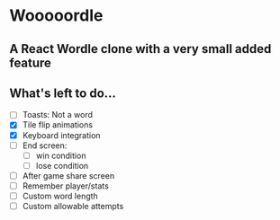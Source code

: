 # Wooooordle
## A React Wordle clone with a very small added feature

## What's left to do...
- [ ] Toasts: Not a word
- [x] Tile flip animations
- [x] Keyboard integration
- [ ] End screen:
  - [ ] win condition
  - [ ] lose condition
- [ ] After game share screen
- [ ] Remember player/stats
- [ ] Custom word length
- [ ] Custom allowable attempts